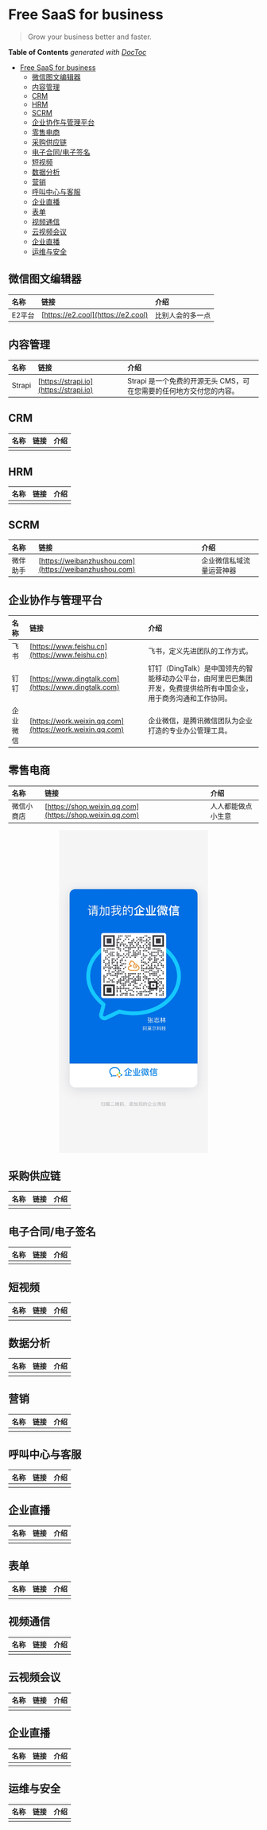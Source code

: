 # Free SaaS for business

> Grow your business better and faster.

<!-- START doctoc generated TOC please keep comment here to allow auto update -->
<!-- DON'T EDIT THIS SECTION, INSTEAD RE-RUN doctoc TO UPDATE -->
**Table of Contents**  *generated with [DocToc](https://github.com/thlorenz/doctoc)*

- [Free SaaS for business](#free-saas-for-business)
  - [微信图文编辑器](#%E5%BE%AE%E4%BF%A1%E5%9B%BE%E6%96%87%E7%BC%96%E8%BE%91%E5%99%A8)
  - [内容管理](#%E5%86%85%E5%AE%B9%E7%AE%A1%E7%90%86)
  - [CRM](#crm)
  - [HRM](#hrm)
  - [SCRM](#scrm)
  - [企业协作与管理平台](#%E4%BC%81%E4%B8%9A%E5%8D%8F%E4%BD%9C%E4%B8%8E%E7%AE%A1%E7%90%86%E5%B9%B3%E5%8F%B0)
  - [零售电商](#%E9%9B%B6%E5%94%AE%E7%94%B5%E5%95%86)
  - [采购供应链](#%E9%87%87%E8%B4%AD%E4%BE%9B%E5%BA%94%E9%93%BE)
  - [电子合同/电子签名](#%E7%94%B5%E5%AD%90%E5%90%88%E5%90%8C%E7%94%B5%E5%AD%90%E7%AD%BE%E5%90%8D)
  - [短视频](#%E7%9F%AD%E8%A7%86%E9%A2%91)
  - [数据分析](#%E6%95%B0%E6%8D%AE%E5%88%86%E6%9E%90)
  - [营销](#%E8%90%A5%E9%94%80)
  - [呼叫中心与客服](#%E5%91%BC%E5%8F%AB%E4%B8%AD%E5%BF%83%E4%B8%8E%E5%AE%A2%E6%9C%8D)
  - [企业直播](#%E4%BC%81%E4%B8%9A%E7%9B%B4%E6%92%AD)
  - [表单](#%E8%A1%A8%E5%8D%95)
  - [视频通信](#%E8%A7%86%E9%A2%91%E9%80%9A%E4%BF%A1)
  - [云视频会议](#%E4%BA%91%E8%A7%86%E9%A2%91%E4%BC%9A%E8%AE%AE)
  - [企业直播](#%E4%BC%81%E4%B8%9A%E7%9B%B4%E6%92%AD-1)
  - [运维与安全](#%E8%BF%90%E7%BB%B4%E4%B8%8E%E5%AE%89%E5%85%A8)

<!-- END doctoc generated TOC please keep comment here to allow auto update -->

## 微信图文编辑器
| 名称        | 链接       | 介绍       |
| :---- | :---- | :---- |
| E2平台       | [https://e2.cool](https://e2.cool)      | 比别人会的多一点      |

## 内容管理
| 名称        | 链接       | 介绍       |
| :---- | :---- | :---- |
| Strapi| [https://strapi.io](https://strapi.io) | Strapi 是一个免费的开源无头 CMS，可在您需要的任何地方交付您的内容。|  

## CRM
| 名称        | 链接       | 介绍       |
| :---- | :---- | :---- |
|        | |       |

## HRM
| 名称        | 链接       | 介绍       |
| :---- | :---- | :---- |
|        | |       |

## SCRM
| 名称        | 链接       | 介绍       |
| :---- | :---- | :---- |
| 微伴助手       | [https://weibanzhushou.com](https://weibanzhushou.com)| 企业微信私域流量运营神器      |

## 企业协作与管理平台
| 名称        | 链接       | 介绍       |
| :---- | :---- | :---- |
| 飞书       | [https://www.feishu.cn](https://www.feishu.cn)| 飞书，定义先进团队的工作方式。      |
| 钉钉       | [https://www.dingtalk.com](https://www.dingtalk.com)| 钉钉（DingTalk）是中国领先的智能移动办公平台，由阿里巴巴集团开发，免费提供给所有中国企业，用于商务沟通和工作协同。      |
| 企业微信    | [https://work.weixin.qq.com](https://work.weixin.qq.com)| 企业微信，是腾讯微信团队为企业打造的专业办公管理工具。      |

## 零售电商
| 名称        | 链接       | 介绍       |
| :---- | :---- | :---- |
| 微信小商店 |[https://shop.weixin.qq.com](https://shop.weixin.qq.com) |  人人都能做点小生意     |

<div align="center">
    <img src="./file/image/amor.jpg" width = "300" alt="amor" align=center />
</div>

## 采购供应链
| 名称        | 链接       | 介绍       |
| :---- | :---- | :---- |
|        | |       |

## 电子合同/电子签名
| 名称        | 链接       | 介绍       |
| :---- | :---- | :---- |
|        | |       |

## 短视频
| 名称        | 链接       | 介绍       |
| :---- | :---- | :---- |
|        | |       |

## 数据分析
| 名称        | 链接       | 介绍       |
| :---- | :---- | :---- |
|        | |       |

## 营销
| 名称        | 链接       | 介绍       |
| :---- | :---- | :---- |
|        | |       |

## 呼叫中心与客服
| 名称        | 链接       | 介绍       |
| :---- | :---- | :---- |
|        | |       |

## 企业直播
| 名称        | 链接       | 介绍       |
| :---- | :---- | :---- |
|        | |       |

## 表单
| 名称        | 链接       | 介绍       |
| :---- | :---- | :---- |
|        | |       |

## 视频通信
| 名称        | 链接       | 介绍       |
| :---- | :---- | :---- |
|        | |       |

## 云视频会议
| 名称        | 链接       | 介绍       |
| :---- | :---- | :---- |
|        | |       |

## 企业直播
| 名称        | 链接       | 介绍       |
| :---- | :---- | :---- |
|        | |       |

## 运维与安全
| 名称        | 链接       | 介绍       |
| :---- | :---- | :---- |
|        | |       |